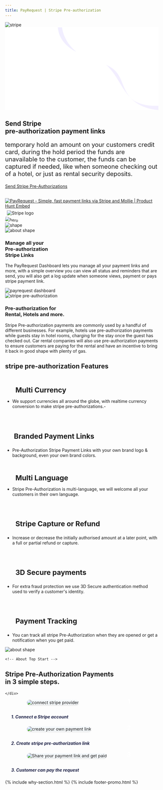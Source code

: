```yaml
---
title: PayRequest | Stripe Pre-authorization
---
```


<!-- Done for the new website! -->

<section class="hero-section">
<!-- Hero Shape Start -->
      
<div class="hero-shape5">
<img src="https://payrequest.io/assets/logos/Icon%20white.png" alt="stripe" style="max-width: 160px;">
         </div>
<!-- Hero Shape End -->
          
 <!-- Hero Bg Start -->
<div class="hero-bg">
            <img src="assets/img/hero_shape.png" alt="hero shape">
         </div>
<!-- Hero Bg End -->
          
<div class="container">
            <div class="row align-items-center">
             <div class="col-lg-6 col-md-6">
                  <div class="hero-left">
<h2>Send Stripe <br> pre-authorization 
<span class="underline">payment links</span></h2>

<p style="
    font-size: 20px;
">temporary hold an amount on your customers credit card, during the hold period the funds are unavailable to the customer, the funds can be captured if needed, like when someone checking out of a hotel, or just as rental security deposits.
</p>

<a href="http://dashboard.payrequest.io/" class="theme-btn mt-4"> Send Stripe Pre-Authorizations <span class="fa fa-chevron-right" aria-hidden="true"></span> </a>
</div>



<div class="mt-3" style="/* margin-bottom: 150px; */">
<br> 
<a href="https://www.producthunt.com/posts/payrequest?utm_source=badge-top-post-badge&amp;utm_medium=badge&amp;utm_souce=badge-payrequest" target="_blank"><img src="https://api.producthunt.com/widgets/embed-image/v1/top-post-badge.svg?post_id=176421&amp;theme=light&amp;period=daily" alt="PayRequest - Simple, fast payment links via Stripe and Mollie | Product Hunt Embed" style="width: 250px; height: 54px;" width="250px" height="54px"></a>



<img alt="Stripe logo" src="https://payrequest.io/assets/img/stripe-partner-badges/L_Color_Solid.svg" style="height: 63px;padding: 6px;">
                        </div>
               </div>

<div class="col-lg-6 col-md-6">
                  <div class="hero-right">
                   <img src="https://i.imgur.com/8Her0bS.png" alt="hero" style="
    transform: perspective(1000px) rotateY(-13deg) rotateX(5deg) rotateZ(7deg) scaleY(0.9) scaleX(0.95) translateX(-3%) translateY(-3%);
">
                     <div class="hero-dot-shape">
                 <img src="http://themescare.com/demos/robofume-view/assets/img/hero-dot-shape.png" alt="shape">
                     </div>
                  </div>
               </div>
            </div>
         </div>
</section>


<section class="about-section">
         <!-- Top Shape Start -->
         <div class="about-top-shape">
            <img src="http://themescare.com/demos/robofume-view/assets/img/about-shape.png" alt="about shape">
         </div>
         <!-- Top Shape End -->
         <!-- Bottom Shape Start -->

<!-- Bottom Shape End -->
<!-- About Top Start -->
<div class="about-top section_100">
            <div class="container">
             <div class="row align-items-center">
                  <div class="col-lg-6">
                     <div class="about-left wow fadeInLeft" data-wow-duration="1s" data-wow-delay="0.2s" style="visibility: visible; animation-duration: 1s; animation-delay: 0.2s; animation-name: fadeInLeft;">
                        <h3>Manage all your<br>Pre-authorization<br>Stripe Links</h3>
                        <p>The PayRequest Dashboard lets you manage all your payment links and more, with a simple overview you can view all status and reminders that are send, you will also get a log update when someone views, payment or pays stripe payment link.

</p>
                      
</div>
                  </div>
                  <div class="col-lg-6">
                     <div class="about-right wow fadeInRight" data-wow-duration="1s" data-wow-delay="0.3s" style="visibility: visible; animation-duration: 1s; animation-delay: 0.3s; animation-name: fadeInRight;">
  <img src="https://payrequest.io/assets/img/banners/payrequest-dashboard-v2.png" alt="payrequest dashboard">
                     </div>
                  </div>
               </div>
            </div>
         </div>
<!-- About Top End -->
          
<!-- About Bottom Start -->
<div class="about-bottom section_b_100">
            <div class="container">
<div class="row align-items-center">
                  <div class="col-lg-6">
                     <div class="about-right wow fadeInLeft" data-wow-duration="1s" data-wow-delay="0.2s" style="visibility: visible; animation-duration: 1s; animation-delay: 0.2s; animation-name: fadeInLeft;">
                        <img src="https://ph-files.imgix.net/09d3a10b-0fa2-405c-b114-fd401dfcf4d3.png" alt="stripe pre-authorization">
                     </div>
                  </div>
                  <div class="col-lg-6">
                     <div class="about-left wow fadeInRight" data-wow-duration="1s" data-wow-delay="0.3s" style="visibility: visible; animation-duration: 1s; animation-delay: 0.3s; animation-name: fadeInRight;">
                        <h3>Pre-authorization for
<br>Rental, Hotels and more.</h3>
                        <p>Stripe Pre-authorization payments are commonly used by a handful of different businesses. For example, hotels use pre-authorization payments while guests stay in hotel rooms, charging for the stay once the guest has checked out. Car rental companies will also use pre-authorization payments to ensure customers are paying for the rental and have an incentive to bring it back in good shape with plenty of gas.

</p>
                       
</div>
                  </div>
               </div>
            </div>
</div>
<!-- About Bottom End -->
</section>



<section class="contact-form section_100">
         <div class="container">
            <div class="row">
               <div class="col-lg-12">
                  <div class="section-title wow fadeInUp" data-wow-duration="1s" data-wow-delay="0.3s" style="visibility: visible; animation-duration: 1s; animation-delay: 0.3s; animation-name: fadeInUp;">
                     <h2>stripe pre-authorization <span>Features</span></h2>
                  </div>
               </div>
            </div>
<div class="row" style="margin-bottom: 20px;">
<div class="col-lg-4 d-flex">
<div class="address-area wow fadeInRight" data-wow-duration="1s" data-wow-delay="0.3s" style="visibility: visible; animation-duration: 1s; animation-delay: 0.3s; animation-name: fadeInRight;">

<h4 class="title" style="margin-bottom: 0px;padding: 20px 24px 0px;font-size: 23px;">
<i class="fad fa-euro-sign" style="padding-right: 10px;" aria-hidden="true"></i>Multi Currency
</h4>
                    
<ul class="address-list">
<li>
<p>We support currencies all around the globe, with realtime currency conversion to make stripe pre-authorizations.-
</p>
</li>        
</ul>

 </div>
</div>




<div class="col-lg-4 d-flex">
<div class="address-area wow fadeInRight" data-wow-duration="1s" data-wow-delay="0.3s" style="visibility: visible; animation-duration: 1s; animation-delay: 0.3s; animation-name: fadeInRight;">


<h4 class="title" style="
    margin-bottom: 0px;
    font-size: 23px;
    padding: 20px 24px 0px;
">
    
 <i class="fad fa-paint-brush" style="padding-right: 5px;" aria-hidden="true"></i>Branded Payment Links
</h4>
                    
<ul class="address-list">
<li>
<p>Pre-Authorization Stripe Payment Links with your own brand logo &amp; background, even your own brand colors. 
</p>
</li>
                        
</ul>

 </div>
 </div>

<div class="col-lg-4 d-flex">
<div class="address-area wow fadeInRight" data-wow-duration="1s" data-wow-delay="0.3s" style="visibility: visible; animation-duration: 1s; animation-delay: 0.3s; animation-name: fadeInRight;">

<h4 class="title" style="margin-bottom: 0px; padding: 20px 24px 0px; font-size: 23px;">
<i class="fad fa-language" style="padding-right: 10px;" aria-hidden="true"></i>Multi Language
</h4>
                    
<ul class="address-list">
<li>
<p>Stripe Pre-Authorization is multi-language, we will welcome all your customers in their own language.
</p>
</li>
                        
 </ul>

 </div>
 </div>




 </div>

<div class="row">

<div class="col-lg-4 d-flex">
<div class="address-area wow fadeInRight" data-wow-duration="1s" data-wow-delay="0.3s" style="visibility: visible; animation-duration: 1s; animation-delay: 0.3s; animation-name: fadeInRight;">


<h4 class="title" style="margin-bottom: 0px; padding: 20px 24px 0px; font-size: 23px;">
    
<i class="fa fa-money-bill-wave" style="padding-right: 10px;" aria-hidden="true"></i>Stripe Capture or Refund
</h4>
                    
<ul class="address-list">
                        <li>
                           <p>Increase or decrease the initially authorised amount at a later point, with a full or partial refund or capture.
</p>
                        </li>
                        
 </ul>

   </div>
 </div>




<div class="col-lg-4 d-flex">
 <div class="address-area wow fadeInRight" data-wow-duration="1s" data-wow-delay="0.3s" style="visibility: visible; animation-duration: 1s; animation-delay: 0.3s; animation-name: fadeInRight;">

<h4 class="title" style="
    margin-bottom: 0px;
    padding: 20px 24px 0px;
    font-size: 23px;
">
    
 <i class="fad fa-shield-check" style="padding-right: 10px;" aria-hidden="true"></i> 3D Secure payments
</h4>
                    
<ul class="address-list">
<li>
<p>For extra fraud protection we use 3D Secure authentication method used to verify a customer's identity. 
</p>
</li>
                        
  </ul>
 </div>
 </div>


<div class="col-lg-4 d-flex">
<div class="address-area wow fadeInRight" data-wow-duration="1s" data-wow-delay="0.3s" style="visibility: visible; animation-duration: 1s; animation-delay: 0.3s; animation-name: fadeInRight;">

<h4 class="title" style="
    margin-bottom: 0px;
    padding: 20px 24px 0px;
    font-size: 23px;
">
    
<i class="fad fa-analytics" style="padding-right: 10px;" aria-hidden="true"></i>Payment Tracking
</h4>
                    
<ul class="address-list">
<li>
<p>You can track all stripe Pre-Authorization when they are opened or get a notification when you get paid.
</p>
</li>
                                 
  </ul>

  </div>
  </div>
  


  </div>
</div>
</section>
  
  
 <section class="about-section">
            <!-- Top Shape Start -->
            <div class="about-top-shape">
               <img src="http://themescare.com/demos/robofume-view/assets/img/about-shape.png" alt="about shape">
            </div>
   <!-- Top Shape End -->
   <!-- Bottom Shape Start -->
   
   <!-- Bottom Shape End -->
    <!-- About Top Start -->
   <div class="about-top section_100">
               <div class="container">
                <div class="row align-items-center">
                     <div class="col-lg-12">
                     <div class="section-title wow fadeInUp" data-wow-duration="1s" data-wow-delay="0.3s" style="visibility: visible; animation-duration: 1s; animation-delay: 0.3s; animation-name: fadeInUp;">
                        <div class="section-title">
   <h2>Stripe <span>Pre-Authorization Payments</span><br> in 3 simple steps.</h2>
   </div>
                     </div>
                     
    </div>
   <style>
     .bubble-number {
       display: block;
       width: 50px;
       height: 50px;
       background: url(https://chatlio.com/img/bg-bubble-number.svg) no-repeat center;
       background-size: 50px;
       line-height: 50px;
       color: #fff;
       font-size: 1.25rem;
       font-weight: 700;
       text-align: center;
       position: absolute;
       top: -20px;
       right: 0;
     }
     
     .img-wrap {
       max-height: 220px;
       max-width: 360px;
       margin-left: auto;
       margin-right: auto;
       margin-bottom: 30px;
       border-radius: 10px;
       position: relative;
     }
     
     .img-wrap img {
       background: #f5f9fc;
       border-radius: 10px;
       max-width: 100%;
       height: auto;
       box-shadow: 0 2px 3px 0 rgba(0, 0, 0, .1);
       height: 200px;
       width: 350px;
     }
   
   </style>
   
   <style>
   .section-content .image-container {
       height: 400px;
   }
   .section-content .image-container .img-comments {
       z-index: 3;
       left: -100px;
       top: -40px;
   }
   .section-content .image-container img {
       position: absolute;
       width: 100%;
       max-width: 380px;
   }
   [class*=shadow] {
       transition: all .15s ease;
   }
   .section-content .image-container .img-blog {
       z-index: 4;
       left: 100px;
       top: 20px;
   }
   .profile-page .card-profile .card-profile-image img, .shadow {
       box-shadow: 0 15px 35px rgba(50,50,93,.1),0 5px 15px rgba(0,0,0,.07)!important;
   }
   rounded {
       border-radius: .25rem!important;
   }
   </style>
   
   
   <div class="row">
             <div class="col-sm-4 aos-init aos-animate" data-aos="fade-up" data-aos-easing="delay-slide" data-aos-duration="1300" data-aos-delay="400" data-aos-offset="-100">
               <div class="img-wrap">
                 <img src="https://i.imgur.com/j9sunTi.png" alt="connect stripe provider">
                 <span class="bubble-number">1</span>
               </div>
               <h5 style="
       font-weight: 700;
       color: #1c2045;
       margin-left: 20px;
   ">
                 1. Connect a Stripe account
               <p></p></h5>
             </div>
             <div class="col-sm-4 aos-init aos-animate" data-aos="fade-up" data-aos-easing="delay-slide" data-aos-duration="1300" data-aos-delay="500" data-aos-offset="-100">
               <div class="img-wrap">
                       <img src="https://ph-files.imgix.net/9a1b96a7-287d-4488-b20a-39e230fbb381.png?auto=format&amp;auto=compress&amp;codec=mozjpeg&amp;cs=strip&amp;w=716.0578186596583&amp;h=380&amp;fit=max&amp;dpr=2" alt="create your own payment link">
                 <span class="bubble-number">2</span>
               </div>
               <h5 style="
       font-weight: 700;
       color: #1c2045;
       margin-left: 20px;
   ">2. Create stripe pre-authorization link</h5>
             </div>
             <div class="col-sm-4 aos-init aos-animate" data-aos="fade-up" data-aos-easing="delay-slide" data-aos-duration="1300" data-aos-delay="600" data-aos-offset="-100">
               <div class="img-wrap">
                 <img src="https://ph-files.imgix.net/f1dc7351-a727-4376-ad75-57678e88b97e.png?auto=format&amp;auto=compress&amp;codec=mozjpeg&amp;cs=strip&amp;w=714.060446780552&amp;h=380&amp;fit=max&amp;dpr=2" alt="Share your payment link and get paid">
                 <span class="bubble-number">3</span>
               </div>
               <h5 style="
       font-weight: 700;
       color: #1c2045;
       margin-left: 20px;
   ">3. Customer can pay the request</h5>
             </div>
           </div>
                  </div>
               </div>
            </div>
   <!-- About Top End -->
             
   <!-- About Bottom Start -->
   <!-- About Bottom End -->
   </section>
  
  
  {% include why-section.html %}
  {% include footer-promo.html %}
  